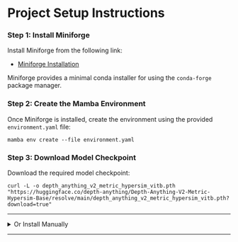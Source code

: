 
# Project Setup Instructions

### Step 1: Install Miniforge

Install Miniforge from the following link:

- [Miniforge Installation](https://github.com/conda-forge/miniforge)

Miniforge provides a minimal conda installer for using the `conda-forge` package manager.

### Step 2: Create the Mamba Environment

Once Miniforge is installed, create the environment using the provided `environment.yaml` file:

```
mamba env create --file environment.yaml
```

### Step 3: Download Model Checkpoint

Download the required model checkpoint:

```
curl -L -o depth_anything_v2_metric_hypersim_vitb.pth "https://huggingface.co/depth-anything/Depth-Anything-V2-Metric-Hypersim-Base/resolve/main/depth_anything_v2_metric_hypersim_vitb.pth?download=true"
```

---

<details>
  <summary>Or Install Manually</summary>

If you'd prefer to set up the environment manually, follow these steps:

### Step 1: Create and Activate the Environment

```
mamba create -n ntt-pfe
mamba activate ntt-pfe
```

### Step 2: Install PyTorch and CUDA Support

```
mamba install pytorch torchvision torchaudio pytorch-cuda=11.8 -c pytorch -c nvidia
```

### Step 3: Install Python Dependencies

```
pip install fastapi ultralytics transformers aiofiles uvicorn
```

### Step 4: Download Model Checkpoint

Download the model checkpoint manually:

```
curl -L -o depth_anything_v2_metric_hypersim_vitb.pth "https://huggingface.co/depth-anything/Depth-Anything-V2-Metric-Hypersim-Base/resolve/main/depth_anything_v2_metric_hypersim_vitb.pth?download=true"
```

</details>

---

